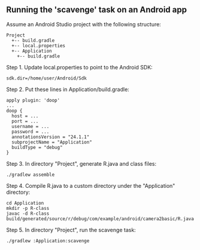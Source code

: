 ## Running the 'scavenge' task on an Android app ##

Assume an Android Studio project with the following structure:

```
Project
  +-- build.gradle
  +-- local.properties
  +-- Application
    +-- build.gradle
```

Step 1. Update local.properties to point to the Android SDK:

```
sdk.dir=/home/user/Android/Sdk
```

Step 2. Put these lines in Application/build.gradle:

```
apply plugin: 'doop'
...
doop {
  host = ...
  port = ...
  username = ...
  password = ...
  annotationsVersion = "24.1.1"
  subprojectName = "Application"
  buildType = "debug"
}
```

Step 3. In directory "Project", generate R.java and class files:

```
./gradlew assemble
```

Step 4. Compile R.java to a custom directory under the "Application"
directory:

```
cd Application
mkdir -p R-class
javac -d R-class build/generated/source/r/debug/com/example/android/camera2basic/R.java
```

Step 5. In directory "Project", run the scavenge task:

```
./gradlew :Application:scavenge
```